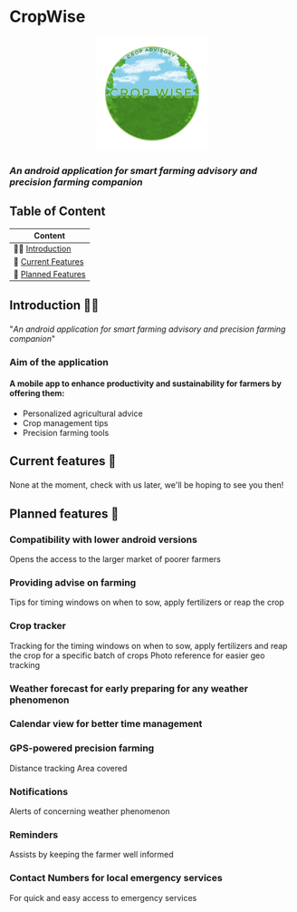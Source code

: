 # CropWise

<div style="text-align: center;">
  <img src="readme-assets/image/CropWise%20%5B-v01%5D.png" 
       style="width: 200px; height: auto;" alt="CropWise Emblem">
</div>

### *An android application for smart farming advisory and precision farming companion*


## Table of Content
| Content                                         |
|-------------------------------------------------|       
| 👋🏼 [Introduction](#content-introduction)      |
| 🌟 [Current Features](#content-currentfeatures) |
| 🔮 [Planned Features](#content-plannedfeatures) | 

## <p id='content-introduction'>Introduction 👋🏼</p>
"*An android application for smart farming advisory and precision farming companion*"

### Aim of the application
#### A mobile app to enhance productivity and sustainability for farmers by offering them:
- Personalized agricultural advice
- Crop management tips
- Precision farming tools



## <p id='content-currentfeatures'>Current features 🌟</p>
None at the moment, check with us later, we'll be hoping to see you then!


## <p id='content-plannedfeatures'>Planned features 🔮</p>
### Compatibility with lower android versions
Opens the access to the larger market of poorer farmers

### Providing advise on farming
Tips for timing windows on when to sow, apply fertilizers or reap the crop

### Crop tracker
Tracking for the timing windows on when to sow, apply fertilizers and reap the crop for a specific batch of crops
Photo reference for easier geo tracking

### Weather forecast for early preparing for any weather phenomenon

### Calendar view for better time management

### GPS-powered precision farming
Distance tracking
Area covered

### Notifications
Alerts of concerning weather phenomenon

### Reminders
Assists by keeping the farmer well informed

### Contact Numbers for local emergency services
For quick and easy access to emergency services